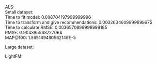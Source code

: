 ALS:  
Small dataset:  
Time to fit model:  0.008704197999999996  
Time to transform and give recommendations:  0.0032634609999999675  
Time to calculate RMSE:  0.0036570899999999185  
RMSE: 0.904395548727064  
MAP@100: 1.565149480562146E-5  
  
Large dataset:  

LightFM:  
